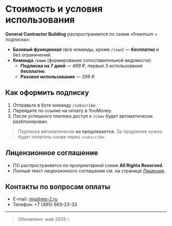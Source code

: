 # Стоимость и условия использования

**General Contractor Building** распространяется по схеме «freemium + подписка»:

- **Базовый функционал** (все команды, кроме `/cswv`) — **бесплатно** и без ограничений.  
- **Команда `/cswv`** (формирование сопоставительной ведомости):  
  - **Подписка на 7 дней** — 499 ₽, первые 3 использования **бесплатно**.  
  - **Разовое использование** — 299 ₽.  

## Как оформить подписку

1. Отправьте в боте команду `/subscribe`.  
2. Перейдите по ссылке на оплату в YooMoney.  
3. После успешного платежа доступ к `/cswv` будет автоматически разблокирован.

> Подписка автоматически **не продлевается**. За продление нужно будет оплатить снова через `/subscribe`.

## Лицензионное соглашение

- ПО распространяется по проприетарной схеме **All Rights Reserved**.  
- Полный текст лицензионного соглашения см. на странице [Лицензия](https://gcbot-doe.github.io/gcbot-docs/license.html).

## Контакты по вопросам оплаты

- E-mail: mis@mp-2.ru  
- Телефон: +7 (495) 663-23-33  

---

> Обновлено: май 2025 г.
